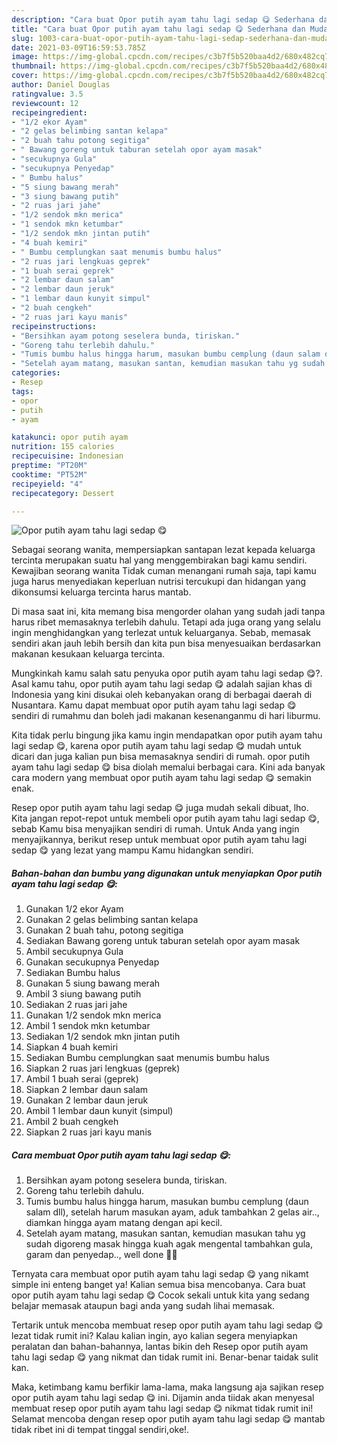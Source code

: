 ```yaml
---
description: "Cara buat Opor putih ayam tahu lagi sedap 😋 Sederhana dan Mudah Dibuat"
title: "Cara buat Opor putih ayam tahu lagi sedap 😋 Sederhana dan Mudah Dibuat"
slug: 1003-cara-buat-opor-putih-ayam-tahu-lagi-sedap-sederhana-dan-mudah-dibuat
date: 2021-03-09T16:59:53.785Z
image: https://img-global.cpcdn.com/recipes/c3b7f5b520baa4d2/680x482cq70/opor-putih-ayam-tahu-lagi-sedap-😋-foto-resep-utama.jpg
thumbnail: https://img-global.cpcdn.com/recipes/c3b7f5b520baa4d2/680x482cq70/opor-putih-ayam-tahu-lagi-sedap-😋-foto-resep-utama.jpg
cover: https://img-global.cpcdn.com/recipes/c3b7f5b520baa4d2/680x482cq70/opor-putih-ayam-tahu-lagi-sedap-😋-foto-resep-utama.jpg
author: Daniel Douglas
ratingvalue: 3.5
reviewcount: 12
recipeingredient:
- "1/2 ekor Ayam"
- "2 gelas belimbing santan kelapa"
- "2 buah tahu potong segitiga"
- " Bawang goreng untuk taburan setelah opor ayam masak"
- "secukupnya Gula"
- "secukupnya Penyedap"
- " Bumbu halus"
- "5 siung bawang merah"
- "3 siung bawang putih"
- "2 ruas jari jahe"
- "1/2 sendok mkn merica"
- "1 sendok mkn ketumbar"
- "1/2 sendok mkn jintan putih"
- "4 buah kemiri"
- " Bumbu cemplungkan saat menumis bumbu halus"
- "2 ruas jari lengkuas geprek"
- "1 buah serai geprek"
- "2 lembar daun salam"
- "2 lembar daun jeruk"
- "1 lembar daun kunyit simpul"
- "2 buah cengkeh"
- "2 ruas jari kayu manis"
recipeinstructions:
- "Bersihkan ayam potong seselera bunda, tiriskan."
- "Goreng tahu terlebih dahulu."
- "Tumis bumbu halus hingga harum, masukan bumbu cemplung (daun salam dll), setelah harum masukan ayam, aduk tambahkan 2 gelas air.., diamkan hingga ayam matang dengan api kecil."
- "Setelah ayam matang, masukan santan, kemudian masukan tahu yg sudah digoreng masak hingga kuah agak mengental tambahkan gula, garam dan penyedap.., well done 👍🏽"
categories:
- Resep
tags:
- opor
- putih
- ayam

katakunci: opor putih ayam 
nutrition: 155 calories
recipecuisine: Indonesian
preptime: "PT20M"
cooktime: "PT52M"
recipeyield: "4"
recipecategory: Dessert

---
```



![Opor putih ayam tahu lagi sedap 😋](https://img-global.cpcdn.com/recipes/c3b7f5b520baa4d2/680x482cq70/opor-putih-ayam-tahu-lagi-sedap-😋-foto-resep-utama.jpg)

Sebagai seorang wanita, mempersiapkan santapan lezat kepada keluarga tercinta merupakan suatu hal yang menggembirakan bagi kamu sendiri. Kewajiban seorang  wanita Tidak cuman menangani rumah saja, tapi kamu juga harus menyediakan keperluan nutrisi tercukupi dan hidangan yang dikonsumsi keluarga tercinta harus mantab.

Di masa  saat ini, kita memang bisa mengorder olahan yang sudah jadi tanpa harus ribet memasaknya terlebih dahulu. Tetapi ada juga orang yang selalu ingin menghidangkan yang terlezat untuk keluarganya. Sebab, memasak sendiri akan jauh lebih bersih dan kita pun bisa menyesuaikan berdasarkan makanan kesukaan keluarga tercinta. 



Mungkinkah kamu salah satu penyuka opor putih ayam tahu lagi sedap 😋?. Asal kamu tahu, opor putih ayam tahu lagi sedap 😋 adalah sajian khas di Indonesia yang kini disukai oleh kebanyakan orang di berbagai daerah di Nusantara. Kamu dapat membuat opor putih ayam tahu lagi sedap 😋 sendiri di rumahmu dan boleh jadi makanan kesenanganmu di hari liburmu.

Kita tidak perlu bingung jika kamu ingin mendapatkan opor putih ayam tahu lagi sedap 😋, karena opor putih ayam tahu lagi sedap 😋 mudah untuk dicari dan juga kalian pun bisa memasaknya sendiri di rumah. opor putih ayam tahu lagi sedap 😋 bisa diolah memalui berbagai cara. Kini ada banyak cara modern yang membuat opor putih ayam tahu lagi sedap 😋 semakin enak.

Resep opor putih ayam tahu lagi sedap 😋 juga mudah sekali dibuat, lho. Kita jangan repot-repot untuk membeli opor putih ayam tahu lagi sedap 😋, sebab Kamu bisa menyajikan sendiri di rumah. Untuk Anda yang ingin menyajikannya, berikut resep untuk membuat opor putih ayam tahu lagi sedap 😋 yang lezat yang mampu Kamu hidangkan sendiri.

<!--inarticleads1-->

##### Bahan-bahan dan bumbu yang digunakan untuk menyiapkan Opor putih ayam tahu lagi sedap 😋:

1. Gunakan 1/2 ekor Ayam
1. Gunakan 2 gelas belimbing santan kelapa
1. Gunakan 2 buah tahu, potong segitiga
1. Sediakan  Bawang goreng untuk taburan setelah opor ayam masak
1. Ambil secukupnya Gula
1. Gunakan secukupnya Penyedap
1. Sediakan  Bumbu halus
1. Gunakan 5 siung bawang merah
1. Ambil 3 siung bawang putih
1. Sediakan 2 ruas jari jahe
1. Gunakan 1/2 sendok mkn merica
1. Ambil 1 sendok mkn ketumbar
1. Sediakan 1/2 sendok mkn jintan putih
1. Siapkan 4 buah kemiri
1. Sediakan  Bumbu cemplungkan saat menumis bumbu halus
1. Siapkan 2 ruas jari lengkuas (geprek)
1. Ambil 1 buah serai (geprek)
1. Siapkan 2 lembar daun salam
1. Gunakan 2 lembar daun jeruk
1. Ambil 1 lembar daun kunyit (simpul)
1. Ambil 2 buah cengkeh
1. Siapkan 2 ruas jari kayu manis




<!--inarticleads2-->

##### Cara membuat Opor putih ayam tahu lagi sedap 😋:

1. Bersihkan ayam potong seselera bunda, tiriskan.
1. Goreng tahu terlebih dahulu.
1. Tumis bumbu halus hingga harum, masukan bumbu cemplung (daun salam dll), setelah harum masukan ayam, aduk tambahkan 2 gelas air.., diamkan hingga ayam matang dengan api kecil.
1. Setelah ayam matang, masukan santan, kemudian masukan tahu yg sudah digoreng masak hingga kuah agak mengental tambahkan gula, garam dan penyedap.., well done 👍🏽




Ternyata cara membuat opor putih ayam tahu lagi sedap 😋 yang nikamt simple ini enteng banget ya! Kalian semua bisa mencobanya. Cara buat opor putih ayam tahu lagi sedap 😋 Cocok sekali untuk kita yang sedang belajar memasak ataupun bagi anda yang sudah lihai memasak.

Tertarik untuk mencoba membuat resep opor putih ayam tahu lagi sedap 😋 lezat tidak rumit ini? Kalau kalian ingin, ayo kalian segera menyiapkan peralatan dan bahan-bahannya, lantas bikin deh Resep opor putih ayam tahu lagi sedap 😋 yang nikmat dan tidak rumit ini. Benar-benar taidak sulit kan. 

Maka, ketimbang kamu berfikir lama-lama, maka langsung aja sajikan resep opor putih ayam tahu lagi sedap 😋 ini. Dijamin anda tiidak akan menyesal membuat resep opor putih ayam tahu lagi sedap 😋 nikmat tidak rumit ini! Selamat mencoba dengan resep opor putih ayam tahu lagi sedap 😋 mantab tidak ribet ini di tempat tinggal sendiri,oke!.

